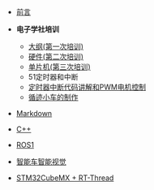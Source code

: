 - [前言](README.md)
- **电子学社培训**
  - [大纲(第一次培训)](teach/Chapter1/电子学社培训.md)
  - [硬件(第二次培训)](teach/Chapter2/电子学社培训.md)
  - [单片机(第三次培训)](teach/Chapter3/51单片机培训.md)
  - 51定时器和中断
  - [定时器中断代码讲解和PWM电机控制](teach/Chapter5/第五次培训.md)
  - [循迹小车的制作](teach/Chapter6/最后一次培训.md)
  
- [Markdown](note/markdown/markdown教学.md)
- [C++](note/c++/C++.md)
- [ROS1](note/ros1/ROS学习.md)
- [智能车智能视觉](note/smartcar/smartcar)
- [STM32CubeMX + RT-Thread](note/stm32/ROS小车STM32控制部分.md)
